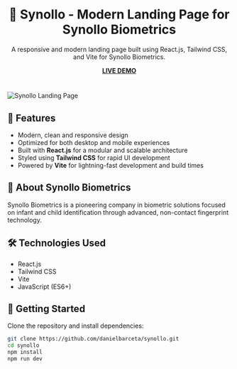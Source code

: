 <h1 align="center">🔬 Synollo - Modern Landing Page for Synollo Biometrics</h1>

<p align="center">
  A responsive and modern landing page built using React.js, Tailwind CSS, and Vite for Synollo Biometrics.
</p>

<p align="center">
  <strong><a href="https://synollo-landingpage.netlify.app/">LIVE DEMO</a></strong>
</p>

#

![Synollo Landing Page](https://i.ibb.co/BK1Hn0x/Screenshot-2022-08-08-at-4-05-48-PM.png)

## 🚀 Features

- Modern, clean and responsive design
- Optimized for both desktop and mobile experiences
- Built with **React.js** for a modular and scalable architecture
- Styled using **Tailwind CSS** for rapid UI development
- Powered by **Vite** for lightning-fast development and build times

## 🏢 About Synollo Biometrics

Synollo Biometrics is a pioneering company in biometric solutions focused on infant and child identification through advanced, non-contact fingerprint technology.

## 🛠️ Technologies Used

- React.js
- Tailwind CSS
- Vite
- JavaScript (ES6+)

## 📂 Getting Started

Clone the repository and install dependencies:

```bash
git clone https://github.com/danielbarceta/synollo.git
cd synollo
npm install
npm run dev
